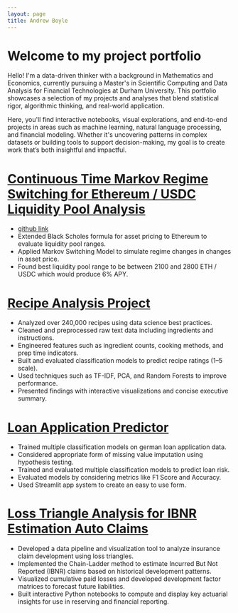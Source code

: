 ```yaml
---
layout: page
title: Andrew Boyle
---
```


# Welcome to my project portfolio
Hello! I'm a data-driven thinker with a background in Mathematics and Economics, currently pursuing a Master's in Scientific Computing and Data Analysis for Financial Technologies at Durham University. This portfolio showcases a selection of my projects and analyses that blend statistical rigor, algorithmic thinking, and real-world application.

Here, you'll find interactive notebooks, visual explorations, and end-to-end projects in areas such as machine learning, natural language processing, and financial modeling. Whether it's uncovering patterns in complex datasets or building tools to support decision-making, my goal is to create work that’s both insightful and impactful.

# [Continuous Time Markov Regime Switching for Ethereum / USDC Liquidity Pool Analysis](visualizations/liquidity_analysis.pdf)
* [github link](https://github.com/aboyle3100/Optimal-Liquidity-Pool-Range)
* Extended Black Scholes formula for asset pricing to Ethereum to evaluate liquidity pool ranges.
* Applied Markov Switching Model to simulate regime changes in changes in asset price.
* Found best liquidity pool range to be between 2100 and 2800 ETH / USDC which would produce 6% APY.

# [Recipe Analysis Project](https://aboyle3100.github.io/recipe-analysis/)
* Analyzed over 240,000 recipes using data science best practices.
* Cleaned and preprocessed raw text data including ingredients and instructions.
* Engineered features such as ingredient counts, cooking methods, and prep time indicators.
* Built and evaluated classification models to predict recipe ratings (1–5 scale).
* Used techniques such as TF-IDF, PCA, and Random Forests to improve performance.
* Presented findings with interactive visualizations and concise executive summary.

# [Loan Application Predictor](https://loan-risk-predictor.streamlit.app/)
* Trained multiple classification models on german loan application data.
* Considered appropriate form of missing value imputation using hypothesis testing.
* Trained and evaluated multiple classification models  to predict loan risk.
* Evaluated models by considering metrics like F1 Score and Accuracy.
* Used Streamlit app system to create an easy to use form.

# [Loss Triangle Analysis for IBNR Estimation Auto Claims](visualizations/IBNR_analysis.pdf)
* Developed a data pipeline and visualization tool to analyze insurance claim development using loss triangles.
* Implemented the Chain-Ladder method to estimate Incurred But Not Reported (IBNR) claims based on historical development patterns.
* Visualized cumulative paid losses and developed development factor matrices to forecast future liabilities.
* Built interactive Python notebooks to compute and display key actuarial insights for use in reserving and financial reporting.

